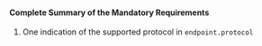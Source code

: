#### Complete Summary of the Mandatory Requirements

1.  One indication of the supported protocol in `endpoint.protocol`
